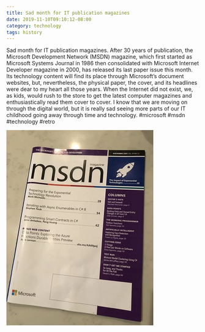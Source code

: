 ```yaml
---
title: Sad month for IT publication magazines
date: 2019-11-10T09:10:12-08:00
category: technology
tags: history 
---
```


Sad month for IT publication magazines. After 30 years of publication, the Microsoft Development Network (MSDN) magazine, which first started as Microsoft Systems Journal in 1986 then consolidated with Microsoft Internet Developer magazine in 2000, has released its last paper issue this month. Its technology content will find its place through Microsoft’s document websites, but, nevertheless, the physical paper, the cover, and its headlines were dear to my heart all those years. When the Internet did not exist, we, as kids, would rush to the store to get the latest computer magazines and enthusiastically read them cover to cover. I know that we are moving on through the digital world, but it is really sad seeing more parts of our IT childhood going away through time and technology. #microsoft #msdn #technology #retro

![image1](/assets/images/events/img_0006.jpg)
